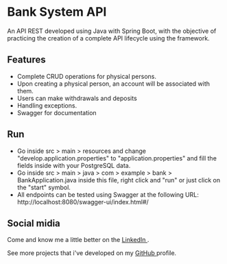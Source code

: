 # Bank System API
An API REST developed using Java with Spring Boot, with the objective of practicing the creation of a complete API lifecycle using the framework.

## Features
- Complete CRUD operations for physical persons.
- Upon creating a physical person, an account will be associated with them.
- Users can make withdrawals and deposits
- Handling exceptions.
- Swagger for documentation

## Run
- Go inside src > main > resources and change "develop.application.properties" to "application.properties" and fill the fields inside with your PostgreSQL data.
- Go inside src > main > java > com > example > bank > BankApplication.java inside this file, right click and "run" or just click on the "start" symbol.
- All endpoints can be tested using Swagger at the following URL: http://localhost:8080/swagger-ui/index.html#/

## Social midia
Come and know me a little better on the
<a href="https://www.linkedin.com/in/diogo-de-souza-9257ba210/">
  LinkedIn
<a/>
.

See more projects that i've developed on my 
<a href="https://github.com/Diogo-d-Souza">
GitHub
<a/>
profile.
